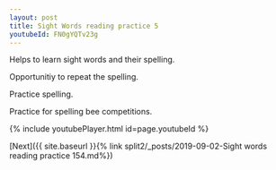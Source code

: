 ```yaml
---
layout: post
title: Sight Words reading practice 5
youtubeId: FN0gYQTv23g
---
```

 
 
Helps to learn sight words and their spelling.

Opportunitiy to repeat the spelling. 

Practice spelling. 
 
Practice for spelling bee competitions. 
 
{% include youtubePlayer.html id=page.youtubeId %}
 
 

[Next]({{ site.baseurl }}{% link  split2/_posts/2019-09-02-Sight words reading practice 154.md%})
 
